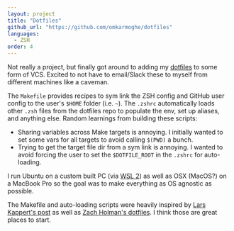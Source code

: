```yaml
---
layout: project
title: "Dotfiles"
github_url: "https://github.com/omkarmoghe/dotfiles"
languages:
  - ZSH
order: 4
---
```


Not really a project, but finally got around to adding my [dotfiles](https://wiki.debian.org/DotFiles) to some form of VCS. Excited to not have to email/Slack these to myself from different machines like a caveman.

The `Makefile` provides recipes to sym link the ZSH config and GitHub user config to the user's `$HOME` folder (i.e. `~`). The `.zshrc` automatically loads other `.zsh` files from the dotfiles repo to populate the env, set up aliases, and anything else. Random learnings from building these scripts:
- Sharing variables across Make targets is annoying. I initially wanted to set some vars for all targets to avoid calling `$(PWD)` a bunch.
- Trying to get the target file dir from a sym link is annoying. I wanted to avoid forcing the user to set the `$DOTFILE_ROOT` in the `.zshrc` for auto-loading.

I run Ubuntu on a custom built PC (via [WSL 2](https://docs.microsoft.com/en-us/windows/wsl/wsl2-index)) as well as OSX (MacOS?) on a MacBook Pro so the goal was to make everything as OS agnostic as possible.

The Makefile and auto-loading scripts were heavily inspired by [Lars Kappert's post](https://medium.com/@webprolific/getting-started-with-dotfiles-43c3602fd789) as well as [Zach Holman's dotfiles](https://github.com/holman/dotfiles). I think those are great places to start.
